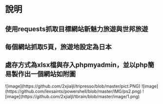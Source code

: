 <h1>說明</h1>
<h2>使用requests抓取目標網站新魅力旅遊與世邦旅遊</h2>
<h2>每個網站抓取5頁，旅遊地設定為日本</h2>
<h2>處存方式為xlsx檔與存入phpmyadmin，並以php簡易製作出一個網站如附圖</h2>
![image](https://github.com/2xjialjl/tripresso/blob/master/pict.PNG)
![image](https://github.com/lexsaints/powershell/blob/master/IMG/ps2.png)
![image](https://github.com/2xjialjl/tbrain/blob/master/image/1.png)